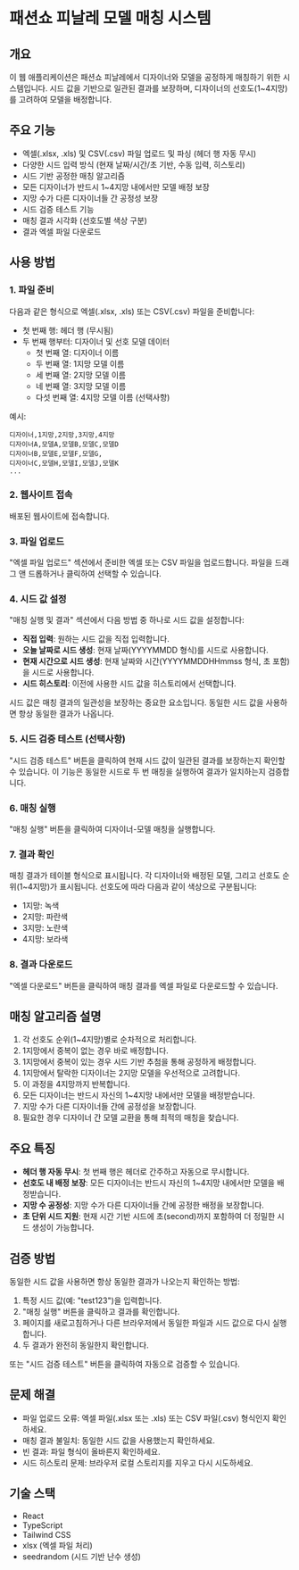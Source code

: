 # 패션쇼 피날레 모델 매칭 시스템

## 개요

이 웹 애플리케이션은 패션쇼 피날레에서 디자이너와 모델을 공정하게 매칭하기 위한 시스템입니다. 시드 값을 기반으로 일관된 결과를 보장하며, 디자이너의 선호도(1~4지망)를 고려하여 모델을 배정합니다.

## 주요 기능

- 엑셀(.xlsx, .xls) 및 CSV(.csv) 파일 업로드 및 파싱 (헤더 행 자동 무시)
- 다양한 시드 입력 방식 (현재 날짜/시간/초 기반, 수동 입력, 히스토리)
- 시드 기반 공정한 매칭 알고리즘
- 모든 디자이너가 반드시 1~4지망 내에서만 모델 배정 보장
- 지망 수가 다른 디자이너들 간 공정성 보장
- 시드 검증 테스트 기능
- 매칭 결과 시각화 (선호도별 색상 구분)
- 결과 엑셀 파일 다운로드

## 사용 방법

### 1. 파일 준비

다음과 같은 형식으로 엑셀(.xlsx, .xls) 또는 CSV(.csv) 파일을 준비합니다:
- 첫 번째 행: 헤더 행 (무시됨)
- 두 번째 행부터: 디자이너 및 선호 모델 데이터
  - 첫 번째 열: 디자이너 이름
  - 두 번째 열: 1지망 모델 이름
  - 세 번째 열: 2지망 모델 이름
  - 네 번째 열: 3지망 모델 이름
  - 다섯 번째 열: 4지망 모델 이름 (선택사항)

예시:
```
디자이너,1지망,2지망,3지망,4지망
디자이너A,모델A,모델B,모델C,모델D
디자이너B,모델E,모델F,모델G,
디자이너C,모델H,모델I,모델J,모델K
...
```

### 2. 웹사이트 접속

배포된 웹사이트에 접속합니다.

### 3. 파일 업로드

"엑셀 파일 업로드" 섹션에서 준비한 엑셀 또는 CSV 파일을 업로드합니다. 파일을 드래그 앤 드롭하거나 클릭하여 선택할 수 있습니다.

### 4. 시드 값 설정

"매칭 실행 및 결과" 섹션에서 다음 방법 중 하나로 시드 값을 설정합니다:

- **직접 입력**: 원하는 시드 값을 직접 입력합니다.
- **오늘 날짜로 시드 생성**: 현재 날짜(YYYYMMDD 형식)를 시드로 사용합니다.
- **현재 시간으로 시드 생성**: 현재 날짜와 시간(YYYYMMDDHHmmss 형식, 초 포함)을 시드로 사용합니다.
- **시드 히스토리**: 이전에 사용한 시드 값을 히스토리에서 선택합니다.

시드 값은 매칭 결과의 일관성을 보장하는 중요한 요소입니다. 동일한 시드 값을 사용하면 항상 동일한 결과가 나옵니다.

### 5. 시드 검증 테스트 (선택사항)

"시드 검증 테스트" 버튼을 클릭하여 현재 시드 값이 일관된 결과를 보장하는지 확인할 수 있습니다. 이 기능은 동일한 시드로 두 번 매칭을 실행하여 결과가 일치하는지 검증합니다.

### 6. 매칭 실행

"매칭 실행" 버튼을 클릭하여 디자이너-모델 매칭을 실행합니다.

### 7. 결과 확인

매칭 결과가 테이블 형식으로 표시됩니다. 각 디자이너와 배정된 모델, 그리고 선호도 순위(1~4지망)가 표시됩니다. 선호도에 따라 다음과 같이 색상으로 구분됩니다:
- 1지망: 녹색
- 2지망: 파란색
- 3지망: 노란색
- 4지망: 보라색

### 8. 결과 다운로드

"엑셀 다운로드" 버튼을 클릭하여 매칭 결과를 엑셀 파일로 다운로드할 수 있습니다.

## 매칭 알고리즘 설명

1. 각 선호도 순위(1~4지망)별로 순차적으로 처리합니다.
2. 1지망에서 중복이 없는 경우 바로 배정합니다.
3. 1지망에서 중복이 있는 경우 시드 기반 추첨을 통해 공정하게 배정합니다.
4. 1지망에서 탈락한 디자이너는 2지망 모델을 우선적으로 고려합니다.
5. 이 과정을 4지망까지 반복합니다.
6. 모든 디자이너는 반드시 자신의 1~4지망 내에서만 모델을 배정받습니다.
7. 지망 수가 다른 디자이너들 간에 공정성을 보장합니다.
8. 필요한 경우 디자이너 간 모델 교환을 통해 최적의 매칭을 찾습니다.

## 주요 특징

- **헤더 행 자동 무시**: 첫 번째 행은 헤더로 간주하고 자동으로 무시합니다.
- **선호도 내 배정 보장**: 모든 디자이너는 반드시 자신의 1~4지망 내에서만 모델을 배정받습니다.
- **지망 수 공정성**: 지망 수가 다른 디자이너들 간에 공정한 배정을 보장합니다.
- **초 단위 시드 지원**: 현재 시간 기반 시드에 초(second)까지 포함하여 더 정밀한 시드 생성이 가능합니다.

## 검증 방법

동일한 시드 값을 사용하면 항상 동일한 결과가 나오는지 확인하는 방법:

1. 특정 시드 값(예: "test123")을 입력합니다.
2. "매칭 실행" 버튼을 클릭하고 결과를 확인합니다.
3. 페이지를 새로고침하거나 다른 브라우저에서 동일한 파일과 시드 값으로 다시 실행합니다.
4. 두 결과가 완전히 동일한지 확인합니다.

또는 "시드 검증 테스트" 버튼을 클릭하여 자동으로 검증할 수 있습니다.


## 문제 해결

- 파일 업로드 오류: 엑셀 파일(.xlsx 또는 .xls) 또는 CSV 파일(.csv) 형식인지 확인하세요.
- 매칭 결과 불일치: 동일한 시드 값을 사용했는지 확인하세요.
- 빈 결과: 파일 형식이 올바른지 확인하세요.
- 시드 히스토리 문제: 브라우저 로컬 스토리지를 지우고 다시 시도하세요.

## 기술 스택

- React
- TypeScript
- Tailwind CSS
- xlsx (엑셀 파일 처리)
- seedrandom (시드 기반 난수 생성)
